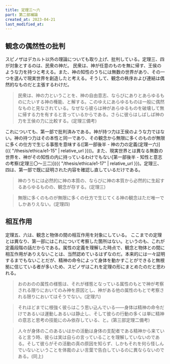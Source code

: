 ```yaml
---
title: 定理三～六
part: 第二部補論
created_at: 2023-04-21
last_modified_at: 
---
```


## 観念の偶然性の批判

スピノザはデカルト以外の理論についても取り上げ、批判している。定理三、四が対象とするのは、民衆の神だ。
民衆は、神が任意のものを無に帰す、王侯のような力を持つと考える。また、神の知性のうちには無数の世界があり、その一つを選んで現実世界を創造したと考える。そうして、観念の秩序および連結は偶然的なものだと主張するわけだ。

>民衆は、神の力ということを、神の自由意志、ならびにありとあらゆるものにたいする神の権能、と解する。このゆえにあらゆるものは一般に偶然なものと見なされている。なぜなら彼らは神があらゆるものを破壊して無に帰する力を有すると言っているからである。さらに彼らはしばしば神の力を王侯の力に比較する。(定理三備考)

これについても、第一部で批判済みである。神が持つ力は王侯のような力ではない。神の持つ力はその本性と同一であり、その観念から無限に多くのものが無限に多くの仕方で生じる事態を意味する([第一部後半 - 神の力の定義(定理一六)]({{ "/thesis/ethica/e1-15" | relative_url }}))。また、現実世界とは異なる無数の世界を、神がその知性の内に持っているわけでもない[第一部後半 - 知性と意志の考察(定理三〇～三二)]({{ "/thesis/ethica/e1-17" | relative_url }})。定理三、四は、第一部で既に証明された内容を確認し直しているだけである。

>神のうちには必然的に神の本質の、ならびに神の本質から必然的に生起するあらゆるものの、観念が存する。(定理三)

>無限に多くのものが無限に多くの仕方で生じてくる神の観念はただ唯一でしかありえない。(定理四)

## 相互作用

定理五、六は、観念と物体の間の相互作用を対象にしている。
ここまでの定理とは異なり、第一部にはこれについて考察した箇所はない。というのも、これが定義段階の話だからである。属性の定義を理解した時点で、観念と物体との間に相互作用がありえないことは、当然認めているはずなのだ。本来的には一々証明するまでもないことだが、精神の命令によって身体を動かすことができると無根拠に信じている者が多いため、スピノザはこれを定理の形にまとめたのだと思われる。

>おのおのの属性の様態は、それが様態となっている属性のもとで神が考察される限りにおいてのみ神を原因とし、神がある他の属性のもとで考察される限りにおいてはそうでない。(定理六)

>それほどまでに根強く彼らはこう思い込んでいる――身体は精神の命令だけであるいは運動しあるいは静止し、そして彼らの行動の多くは単に精神の意志と思考の技能にのみ依存している、と。(第三部定理二備考)

>人々が身体のこのあるいはかの活動は身体の支配者である精神から来ていると言う時、彼らは実は自らの言っていることを理解していないのである。そして彼らがその活動の真の原因を知らず、しかもそれを何ら怪しんでいないということを体裁のよい言葉で告白しているのに異ならないのである。(同上)
